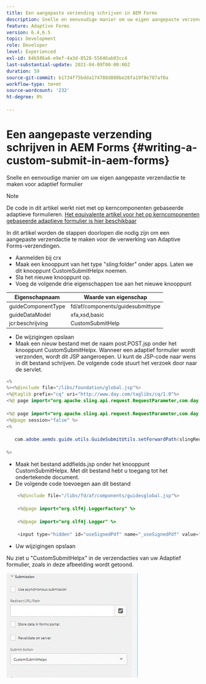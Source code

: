 ```yaml
---
title: Een aangepaste verzending schrijven in AEM Forms
description: Snelle en eenvoudige manier om uw eigen aangepaste verzendactie te maken voor adaptief formulier
feature: Adaptive Forms
version: 6.4,6.5
topic: Development
role: Developer
level: Experienced
exl-id: 64b586a6-e9ef-4a3d-8528-55646ab03cc4
last-substantial-update: 2021-04-09T00:00:00Z
duration: 59
source-git-commit: b1734f75bdda174788d880be28fa19f8e787af0a
workflow-type: tm+mt
source-wordcount: '232'
ht-degree: 0%

---
```


# Een aangepaste verzending schrijven in AEM Forms {#writing-a-custom-submit-in-aem-forms}

Snelle en eenvoudige manier om uw eigen aangepaste verzendactie te maken voor adaptief formulier

>[!NOTE]
>De code in dit artikel werkt niet met op kerncomponenten gebaseerde adaptieve formulieren.
>[Het equivalente artikel voor het op kerncomponenten gebaseerde adaptieve formulier is hier beschikbaar](https://experienceleague.adobe.com/docs/experience-manager-learn/cloud-service/forms/custom-submit-headless-forms/custom-submit-service.html?lang=en)


In dit artikel worden de stappen doorlopen die nodig zijn om een aangepaste verzendactie te maken voor de verwerking van Adaptive Forms-verzendingen.

* Aanmelden bij crx
* Maak een knooppunt van het type &quot;sling:folder&quot; onder apps. Laten we dit knooppunt CustomSubmitHelpx noemen.
* Sla het nieuwe knooppunt op.
* Voeg de volgende drie eigenschappen toe aan het nieuwe knooppunt

| Eigenschapnaam | Waarde van eigenschap |
|----------------    | ---------------------------------|
| guideComponentType | fd/af/components/guidesubmittype |
| guideDataModel | xfa,xsd,basic |
| jcr:beschrijving | CustomSubmitHelp |


* De wijzigingen opslaan
* Maak een nieuw bestand met de naam post.POST.jsp onder het knooppunt CustomSubmitHelpx. Wanneer een adaptief formulier wordt verzonden, wordt dit JSP aangeroepen. U kunt de JSP-code naar wens in dit bestand schrijven. De volgende code stuurt het verzoek door naar de servlet.

```java
<%
%><%@include file="/libs/foundation/global.jsp"%>
<%@taglib prefix="cq" uri="http://www.day.com/taglibs/cq/1.0"%>
<%@ page import="org.apache.sling.api.request.RequestParameter,com.day.cq.wcm.api.WCMMode,com.adobe.forms.common.submitutils.CustomParameterRequest,com.adobe.aemds.guide.submitutils.*" %>

<%@ page import="org.apache.sling.api.request.RequestParameter,com.day.cq.wcm.api.WCMMode" %>
<%@page session="false" %>
<%

   com.adobe.aemds.guide.utils.GuideSubmitUtils.setForwardPath(slingRequest,"/bin/storeafsubmission",null,null);

%>
```

* Maak het bestand addfields.jsp onder het knooppunt CustomSubmitHelpx. Met dit bestand hebt u toegang tot het ondertekende document.
* De volgende code toevoegen aan dit bestand

```java
    <%@include file="/libs/fd/af/components/guidesglobal.jsp"%>

    <%@page import="org.slf4j.LoggerFactory" %>

    <%@page import="org.slf4j.Logger" %>

    <input type="hidden" id="useSignedPdf" name="_useSignedPdf" value=""/>;
```

* Uw wijzigingen opslaan

Nu ziet u &quot;CustomSubmitHelpx&quot; in de verzendacties van uw Adaptief formulier, zoals in deze afbeelding wordt getoond.

![Adaptief formulier met Aangepast verzenden](assets/capture-2.gif)
